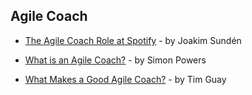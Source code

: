 ## Agile Coach

- [The Agile Coach Role at Spotify](http://joakimsunden.com/2013/04/the-agile-coach-role-at-spotify/) - by Joakim Sundén

- [What is an Agile Coach?](https://www.linkedin.com/pulse/what-agile-coach-simon-powers) - by Simon Powers

- [What Makes a Good Agile Coach?](https://www.linkedin.com/pulse/what-makes-good-agile-coach-pmi-acp-csp-agilepm-icp-acc-clsss) - by Tim Guay
